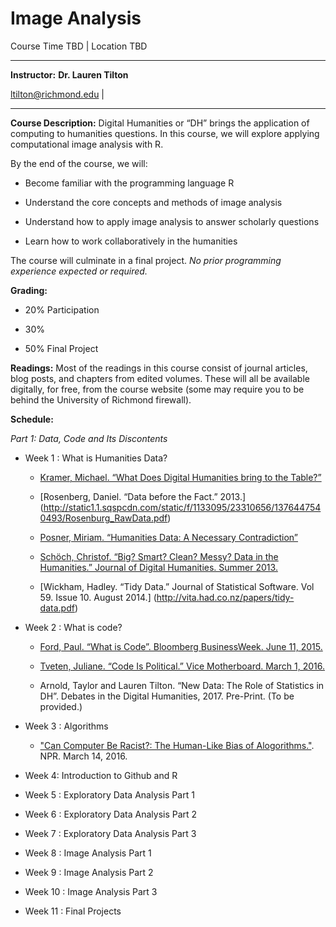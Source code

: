# Image Analysis 

Course Time TBD |  Location TBD

  ------------------------------ ----------------------------------------------------
  <span>**Instructor:**</span>   <span>**Dr. Lauren Tilton**</span>
  
[ltilton@richmond.edu](mailto:lilton@richmond.edu) | 

  ------------------------------ ----------------------------------------------------

<span>**Course Description:**</span>
Digital Humanities or “DH” brings the application of computing to
humanities questions. In this course, we will explore applying
computational image analysis with R.

 By the end of the course, we will:
 
-   Become familiar with the programming language R

-   Understand the core concepts and methods of image analysis  

-   Understand how to apply image analysis to answer scholarly questions

-   Learn how to work collaboratively in the humanities

The course will culminate in a final project.
*No prior programming experience expected or required.*

<span>**Grading:**</span>

-   20% Participation

-   30% 

-   50% Final Project
 


<span>**Readings:**</span>
Most of the readings in this course consist of journal articles, blog
posts, and chapters from edited volumes. These will all be available
digitally, for free, from the course website (some may require you to be
behind the University of Richmond firewall).

<span>**Schedule:**</span>
 
*Part 1: Data, Code and Its Discontents*

- Week 1 : What is Humanities Data?

    -   [Kramer, Michael. “What Does Digital Humanities bring to the
        Table?”](http://www.michaeljkramer.net/cr/what-does-digital-humanities-bring-to-the-table/)

    -   [Rosenberg, Daniel. “Data before the Fact.” 2013.] (http://static1.1.sqspcdn.com/static/f/1133095/23310656/1376447540493/Rosenburg_RawData.pdf)

    -   [Posner, Miriam. “Humanities Data: A Necessary Contradiction”](http://miriamposner.com/blog/humanities-data-a-necessary-contradiction/)

    -   [Schöch, Christof. “Big? Smart? Clean? Messy? Data in
        the Humanities.” Journal of Digital Humanities. Summer 2013.](http://journalofdigitalhumanities.org/2-3/big-smart-clean-messy-data-in-the-humanities/)
  
    -   [Wickham, Hadley. “Tidy Data.” Journal of Statistical Software.
        Vol 59. Issue 10. August 2014.] (http://vita.had.co.nz/papers/tidy-data.pdf)
        
- Week 2 : What is code?


  
    -   [Ford, Paul. “What is Code”. Bloomberg BusinessWeek. June
        11, 2015.](http://www.bloomberg.com/graphics/2015-paul-ford-what-is-code/)

    -   [Tveten, Juliane. “Code Is Political.” Vice Motherboard. March
        1, 2016.](http://motherboard.vice.com/read/code-is-political)

    -   Arnold, Taylor and Lauren Tilton. “New Data: The Role of
        Statistics in DH”. Debates in the Digital Humanities, 2017.
        Pre-Print. (To be provided.) 
        
- Week 3 : Algorithms 

    - ["Can Computer Be Racist?: The Human-Like Bias of Alogorithms."](http://www.npr.org/2016/03/14/470427605/can-computers-be-racist-the-human-like-bias-of-algorithms). NPR. March 14, 2016.
    
    

- Week 4: Introduction to Github and R

- Week 5 : Exploratory Data Analysis Part 1

- Week 6 : Exploratory Data Analysis Part 2

- Week 7 : Exploratory Data Analysis Part 3


- Week 8 : Image Analysis Part 1

- Week 9 :  Image Analysis Part 2

- Week 10 :  Image Analysis Part 3

- Week 11 : Final Projects 

 
 
 
  
 
